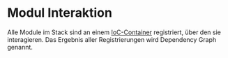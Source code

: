 # Modul Interaktion

Alle Module im Stack sind an einem
[IoC-Container](../../../anhang/GLOSSARY.md#ioc) registriert, über den sie
interagieren. Das Ergebnis aller Registrierungen wird Dependency Graph genannt.
